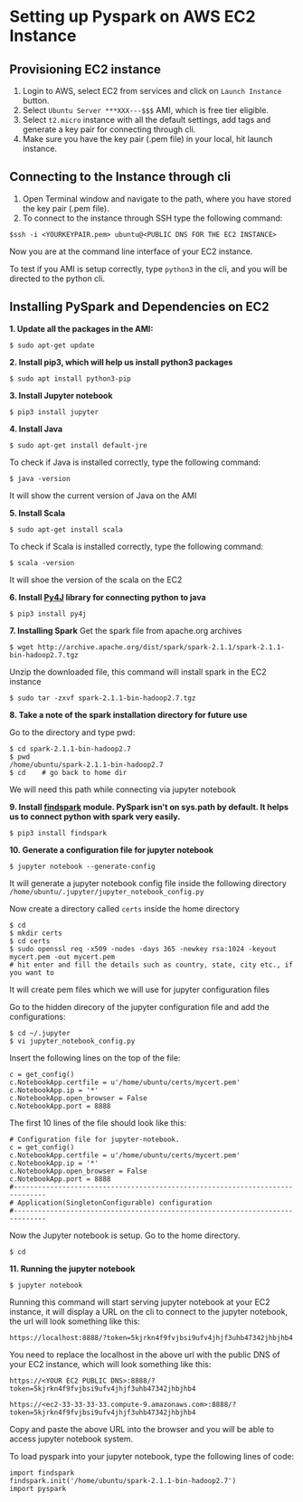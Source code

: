 # Setting up Pyspark on AWS EC2 Instance

## Provisioning EC2 instance

1. Login to AWS, select EC2 from services and click on ```Launch Instance``` button.
2. Select ```Ubuntu Server ***XXX---$$$``` AMI, which is free tier eligible.
3. Select ```t2.micro``` instance with all the default settings, add tags and generate a key pair for connecting through cli.
4. Make sure you have the key pair (.pem file) in your local, hit launch instance.

## Connecting to the Instance through cli
1. Open Terminal window and navigate to the path, where you have stored the key pair (.pem file).
2. To connect to the instance through SSH type the following command:
```
$ssh -i <YOURKEYPAIR.pem> ubuntu@<PUBLIC DNS FOR THE EC2 INSTANCE>
```
Now you are at the command line interface of your EC2 instance.

To test if you AMI is setup correctly, type ```python3``` in the cli, and you will be directed to the python cli.

## Installing PySpark and Dependencies on EC2
**1. Update all the packages in the AMI:**
```
$ sudo apt-get update
```
**2. Install pip3, which will help us install python3 packages**
```
$ sudo apt install python3-pip
```
**3. Install Jupyter notebook**
```
$ pip3 install jupyter
```

**4. Install Java**
```
$ sudo apt-get install default-jre
```
To check if Java is installed correctly, type the following command:
```
$ java -version
```
It will show the current version of Java on the AMI

**5. Install Scala**
```
$ sudo apt-get install scala
```
To check if Scala is installed correctly, type the following command:
```
$ scala -version
```
It will shoe the version of the scala on the EC2

**6. Install [Py4J](https://www.py4j.org/) library for connecting python to java**
```
$ pip3 install py4j
```

**7. Installing Spark**
Get the spark file from apache.org archives
```
$ wget http://archive.apache.org/dist/spark/spark-2.1.1/spark-2.1.1-bin-hadoop2.7.tgz
```
Unzip the downloaded file, this command will install spark in the EC2 instance
```
$ sudo tar -zxvf spark-2.1.1-bin-hadoop2.7.tgz
```

**8. Take a note of the spark installation directory for future use**

Go to the directory and type pwd:
```
$ cd spark-2.1.1-bin-hadoop2.7
$ pwd
/home/ubuntu/spark-2.1.1-bin-hadoop2.7
$ cd    # go back to home dir
```
We will need this path while connecting via jupyter notebook

**9. Install [findspark](https://github.com/minrk/findspark) module. PySpark isn't on sys.path by default. It helps us to connect python with spark very easily.**
```
$ pip3 install findspark
```

**10. Generate a configuration file for jupyter notebook**
```
$ jupyter notebook --generate-config
```
It will generate a jupyter notebook config file inside the following directory
```/home/ubuntu/.jupyter/jupyter_notebook_config.py```

Now create a directory called ```certs``` inside the home directory
```
$ cd
$ mkdir certs
$ cd certs
$ sudo openssl req -x509 -nodes -days 365 -newkey rsa:1024 -keyout mycert.pem -out mycert.pem
# hit enter and fill the details such as country, state, city etc., if you want to
```
It will create pem files which we will use for jupyter configuration files

Go to the hidden direcory of the jupyter configuration file and add the configurations:
```
$ cd ~/.jupyter
$ vi jupyter_notebook_config.py
```
Insert the following lines on the top of the file:
```{python}
c = get_config()
c.NotebookApp.certfile = u'/home/ubuntu/certs/mycert.pem'
c.NotebookApp.ip = '*'
c.NotebookApp.open_browser = False
c.NotebookApp.port = 8888
```
The first 10 lines of the file should look like this:
```{python}
# Configuration file for jupyter-notebook.
c = get_config()
c.NotebookApp.certfile = u'/home/ubuntu/certs/mycert.pem'
c.NotebookApp.ip = '*'
c.NotebookApp.open_browser = False
c.NotebookApp.port = 8888
#------------------------------------------------------------------------------
# Application(SingletonConfigurable) configuration
#------------------------------------------------------------------------------
```

Now the Jupyter notebook is setup. Go to the home directory.
```
$ cd
```

**11. Running the jupyter notebook**
```
$ jupyter notebook
```
Running this command will start serving jupyter notebook at your EC2 instance, it will display a URL on the cli to connect to the jupyter notebook, the url will look something like this:

```https://localhost:8888/?token=5kjrkn4f9fvjbsi9ufv4jhjf3uhb47342jhbjhb4```

You need to replace the localhost in the above url with the public DNS of your EC2 instance, which will look something like this:

```https://<YOUR EC2 PUBLIC DNS>:8888/?token=5kjrkn4f9fvjbsi9ufv4jhjf3uhb47342jhbjhb4```

```https://<ec2-33-33-33-33.compute-9.amazonaws.com>:8888/?token=5kjrkn4f9fvjbsi9ufv4jhjf3uhb47342jhbjhb4```

Copy and paste the above URL into the browser and you will be able to access jupyter notebook system.

To load pyspark into your jupyter notebook, type the following lines of code:
```{python}
import findspark
findspark.init('/home/ubuntu/spark-2.1.1-bin-hadoop2.7')
import pyspark
```
